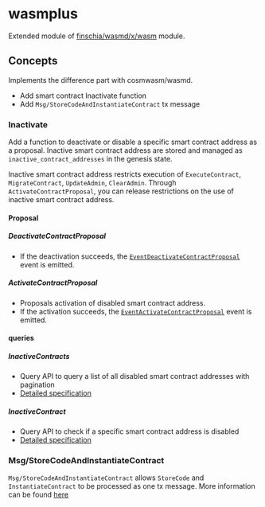 # wasmplus

Extended module of [finschia/wasmd/x/wasm](../wasm) module.

## Concepts

Implements the difference part with cosmwasm/wasmd.

* Add smart contract Inactivate function
* Add `Msg/StoreCodeAndInstantiateContract` tx message

### Inactivate
Add a function to deactivate or disable a specific smart contract address as a proposal.
Inactive smart contract address are stored and managed as `inactive_contract_addresses` in the genesis state.

Inactive smart contract address restricts execution of `ExecuteContract`, `MigrateContract`, `UpdateAdmin`, `ClearAdmin`.
Through `ActivateContractProposal`, you can release restrictions on the use of inactive smart contract address.

#### Proposal
##### DeactivateContractProposal
* If the deactivation succeeds, the [`EventDeactivateContractProposal`](../../docs/proto/proto-docs.md#eventdeactivatecontractproposal) event is emitted.
##### ActivateContractProposal
* Proposals activation of disabled smart contract address.
* If the activation succeeds, the [`EventActivateContractProposal`](../../docs/proto/proto-docs.md#eventactivatecontractproposal) event is emitted.

#### queries
##### InactiveContracts
* Query API to query a list of all disabled smart contract addresses with pagination
* [Detailed specification](../../docs/proto/proto-docs.md#queryinactivecontractsrequest)
##### InactiveContract
* Query API to check if a specific smart contract address is disabled
* [Detailed specification](../../docs/proto/proto-docs.md#queryinactivecontractrequest)

### Msg/StoreCodeAndInstantiateContract
`Msg/StoreCodeAndInstantiateContract` allows `StoreCode` and `InstantiateContract` to be processed as one tx message.
More information can be found [here](../../docs/proto/proto-docs.md#msgstorecodeandinstantiatecontract)

